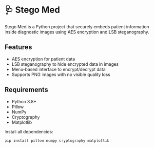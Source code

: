 # 🩺 Stego Med

Stego Med is a Python project that securely embeds patient information inside diagnostic images using AES encryption and LSB steganography.

## Features
- AES encryption for patient data
- LSB steganography to hide encrypted data in images
- Menu-based interface to encrypt/decrypt data
- Supports PNG images with no visible quality loss

## Requirements
- Python 3.8+
- Pillow  
- NumPy  
- Cryptography  
- Matplotlib  

Install all dependencies:
```bash
pip install pillow numpy cryptography matplotlib
